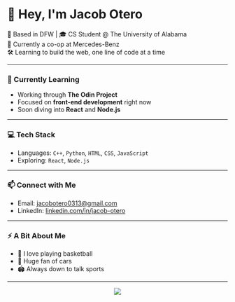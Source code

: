 # 👋 Hey, I'm Jacob Otero

📍 Based in DFW | 🎓 CS Student @ The University of Alabama  
💼 Currently a co-op at Mercedes-Benz  
🛠️ Learning to build the web, one line of code at a time

---

### 🌱 Currently Learning
- Working through **The Odin Project**
- Focused on **front-end development** right now  
- Soon diving into **React** and **Node.js**

---

### 💻 Tech Stack
- Languages: `C++`, `Python`, `HTML`, `CSS`, `JavaScript`
- Exploring: `React`, `Node.js`

---

### 📫 Connect with Me
- Email: [jacobotero0313@gmail.com](mailto:jacobotero0313@gmail.com)
- LinkedIn: [linkedin.com/in/jacob-otero](https://www.linkedin.com/in/jacob-otero)

---

### ⚡ A Bit About Me
- 🏀 I love playing basketball
- 🚗 Huge fan of cars
- 🏟️ Always down to talk sports

---

<!-- GitHub stats (optional) -->
<p align="center">
  <img src="https://github-readme-stats.vercel.app/api?username=jacobotero&show_icons=true&theme=tokyonight" />
</p>
